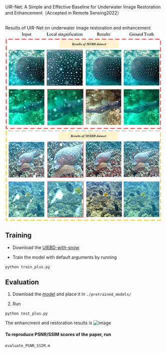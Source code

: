 ##
UIR-Net: A Simple and Effective Baseline for Underwater Image Restoration and Enhancement（Accepted in Remote Sensing2022）
##
Results of UIR-Net on underwater image restoration and enhancement
![image](https://github.com/zhangbaijin/LUNet/blob/main/introduction1.png)
## Training
- Download the [UIEBD-with-snow](https://drive.google.com/file/d/165sJbPu8UofKpAC3btdqT_QFYBWPay0X/view?usp=sharing)

- Train the model with default arguments by running

```
python train_plus.py
```


## Evaluation

1. Download the [model](https://drive.google.com/file/d/1bitvtmJAE1iKpFmdGx3OrN6Xti0JRPLc/view?usp=sharing) and place it in `./pretrained_models/`

2. Run
```
python test_plus.py
```
The enhancment and restoration results is 
![image](https://github.com/zhangbaijin/LUNet/blob/main/results-UIEBD.png)

#### To reproduce PSNR/SSIM scores of the paper, run
```
evaluate_PSNR_SSIM.m 
```
